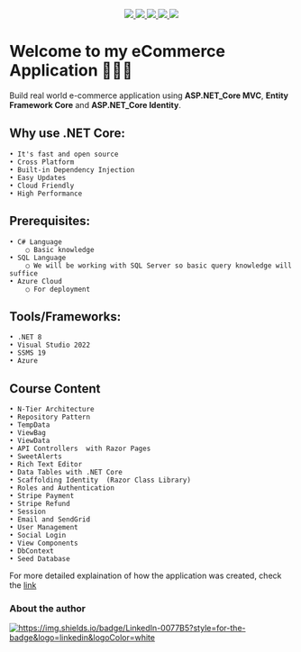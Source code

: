 <p align="center">
    <!-- You can add your badges here -->
    <!-- If you have never added badges, head over to https://img.shields.io/badges/static-badge, follow the instructions and generate URL links to add below -->
    <a href="https://dotnet.microsoft.com/en-us/download/dotnet/8.0">
	    <img src="https://img.shields.io/badge/DotNet-8-green"  />
    </a>
    <a href="https://learn.microsoft.com/en-us/sql/ssms/download-sql-server-management-studio-ssms?view=sql-server-ver16">
	    <img src="https://img.shields.io/badge/SSMS-v19-blue"  />
    </a>
    <a href="https://azure.microsoft.com/en-us">
	    <img src="https://img.shields.io/badge/Azure-purple"  />
    </a>
    <a href="https://getbootstrap.com/docs/5.0/getting-started/introduction/">
	    <img src="https://img.shields.io/badge/Bootstrap-v5-orange"  />
    </a>
    <a href="https://opensource.org/license/mit">
	    <img src="https://img.shields.io/badge/LICENSE-MIT-lime"  />
    </a>
</p>

# Welcome to my eCommerce Application 👩🏿‍💻
Build real world e-commerce application using **ASP.NET_Core MVC**, **Entity Framework Core** and **ASP.NET_Core Identity**.

## Why use .NET Core:
	• It's fast and open source
	• Cross Platform
	• Built-in Dependency Injection
	• Easy Updates
	• Cloud Friendly
	• High Performance

## Prerequisites:
	• C# Language
		○ Basic knowledge
	• SQL Language
		○ We will be working with SQL Server so basic query knowledge will suffice 
	• Azure Cloud
		○ For deployment

## Tools/Frameworks:
	• .NET 8
	• Visual Studio 2022
	• SSMS 19
	• Azure

## Course Content
	• N-Tier Architecture
	• Repository Pattern
	• TempData
	• ViewBag
	• ViewData
	• API Controllers  with Razor Pages
	• SweetAlerts
	• Rich Text Editor
	• Data Tables with .NET Core
	• Scaffolding Identity  (Razor Class Library)
	• Roles and Authentication
	• Stripe Payment
	• Stripe Refund
	• Session
	• Email and SendGrid
	• User Management
	• Social Login
	• View Components
	• DbContext
	• Seed Database

For more detailed explaination of how the application was created, check the [link](https://github.com/MinenhleNkosi/ASP.NET_Core_Web_API/tree/main/eCommerse/eCommerseApp/Notes)

<p align="center">
	<h3>About the author</h3>
    <a href="https://www.linkedin.com/in/mxolisi-nkosi-b47b57117/" target="blank"><img src="https://img.shields.io/badge/LinkedIn-0077B5?style=for-the-badge&logo=linkedin&logoColor=white" alt="https://img.shields.io/badge/LinkedIn-0077B5?style=for-the-badge&logo=linkedin&logoColor=white"  /></a>
</p>
